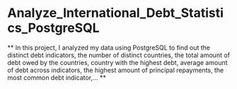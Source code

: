# Analyze_International_Debt_Statistics_PostgreSQL
** In this project, I analyzed my data using PostgreSQL to find out the distinct debt indicators, the number of distinct countries, the total amount of debt owed by the countries, country with the highest debt, average amount of debt across indicators, the highest amount of principal repayments, the most common debt indicator,... **
